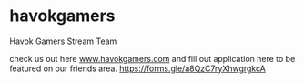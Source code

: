 # havokgamers
Havok Gamers Stream Team

check us out here www.havokgamers.com
and fill out application here to be featured on our friends area. https://forms.gle/a8QzC7ryXhwgrgkcA
